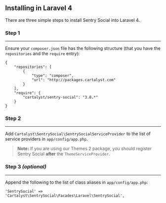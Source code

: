 ## Installing in Laravel 4

There are three simple steps to install Sentry Social into Laravel 4.

### Step 1

---

Ensure your `composer.json` file has the following structure (that you have the `repositories` and the `require` entry):

	{
		"repositories": [
			{
				"type": "composer",
				"url": "http://packages.cartalyst.com"
			}
		],
		"require": {
			"cartalyst/sentry-social": "3.0.*"
		}
	}

### Step 2

---

Add `Cartalyst\SentrySocial\SentrySocialServiceProvider` to the list of service providers in `app/config/app.php`.

> **Note:** If you are using our Themes 2 package, you should register Sentry Social **after** the `ThemeServiceProvider`.

### Step 3 *(optional)*

---

Append the following to the list of class aliases in `app/config/app.php`:

	'SentrySocial' => 'Cartalyst\SentrySocial\Facades\Laravel\SentrySocial',
